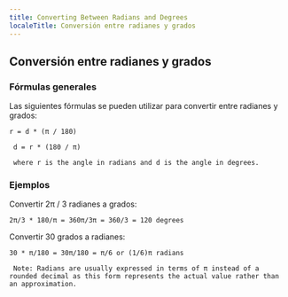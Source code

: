 ```yaml
---
title: Converting Between Radians and Degrees
localeTitle: Conversión entre radianes y grados
---
```

## Conversión entre radianes y grados

### Fórmulas generales

Las siguientes fórmulas se pueden utilizar para convertir entre radianes y grados:
```
r = d * (π / 180) 
 
 d = r * (180 / π) 
 
 where r is the angle in radians and d is the angle in degrees. 
```

### Ejemplos

Convertir 2π / 3 radianes a grados:
```
2π/3 * 180/π = 360π/3π = 360/3 = 120 degrees 
```

Convertir 30 grados a radianes:
```
30 * π/180 = 30π/180 = π/6 or (1/6)π radians 
 
 Note: Radians are usually expressed in terms of π instead of a rounded decimal as this form represents the actual value rather than an approximation. 

```